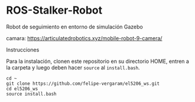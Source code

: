 # ROS-Stalker-Robot
Robot de seguimiento en entorno de simulación Gazebo


camara: https://articulatedrobotics.xyz/mobile-robot-9-camera/

Instrucciones

Para la instalación, clonen este repositorio en su directorio HOME, entren a la carpeta y luego deben hacer `source` al `install.bash`.

    cd ~
    git clone https://github.com/felipe-vergaram/el5206_ws.git
    cd el5206_ws
    source install.bash


